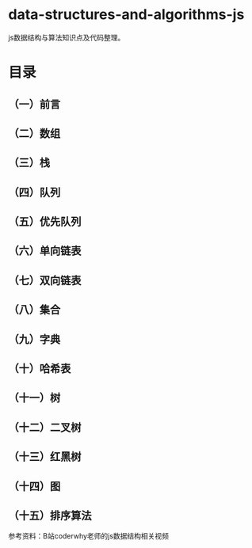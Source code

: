 # data-structures-and-algorithms-js
js数据结构与算法知识点及代码整理。


# 目录
## （一）前言
## （二）数组
## （三）栈
## （四）队列
## （五）优先队列
## （六）单向链表
## （七）双向链表
## （八）集合
## （九）字典
## （十）哈希表
## （十一）树
## （十二）二叉树
## （十三）红黑树
## （十四）图
## （十五）排序算法



参考资料：B站coderwhy老师的js数据结构相关视频

